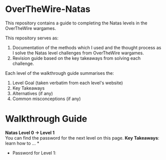 # OverTheWire-Natas
This repository contains a guide to completing the Natas levels in the OverTheWire wargames.

This repository serves as:
1) Documentation of the methods which I used and the thought process as I solve the Natas level challenges from OverTheWire wargames.
2) Revision guide based on the key takeaways from solving each challenge.

Each level of the walkthrough guide summarises the:
1) Level Goal (taken verbatim from each level's website)
2) Key Takeaways
3) Alternatives (if any)
4) Common misconceptions (if any)

# Walkthrough Guide
**Natas Level 0 → Level 1**  
You can find the password for the next level on this page.
**Key Takeaways**: learn how to ...
* 
* Password for Level 1: 
